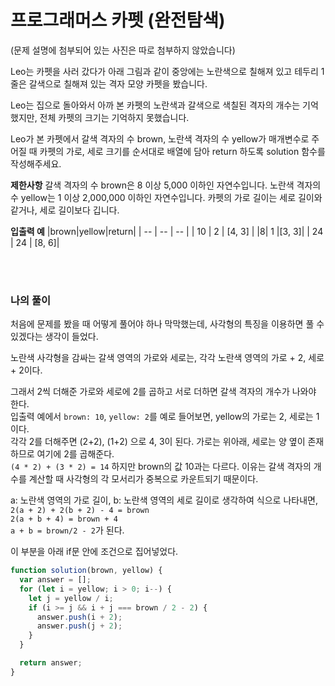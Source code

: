 # 프로그래머스 카펫 (완전탐색)

(문제 설명에 첨부되어 있는 사진은 따로 첨부하지 않았습니다)

Leo는 카펫을 사러 갔다가 아래 그림과 같이 중앙에는 노란색으로 칠해져 있고 테두리 1줄은 갈색으로 칠해져 있는 격자 모양 카펫을 봤습니다.

Leo는 집으로 돌아와서 아까 본 카펫의 노란색과 갈색으로 색칠된 격자의 개수는 기억했지만, 전체 카펫의 크기는 기억하지 못했습니다.

Leo가 본 카펫에서 갈색 격자의 수 brown, 노란색 격자의 수 yellow가 매개변수로 주어질 때 카펫의 가로, 세로 크기를 순서대로 배열에 담아 return 하도록 solution 함수를 작성해주세요.

**제한사항**
갈색 격자의 수 brown은 8 이상 5,000 이하인 자연수입니다.
노란색 격자의 수 yellow는 1 이상 2,000,000 이하인 자연수입니다.
카펫의 가로 길이는 세로 길이와 같거나, 세로 길이보다 깁니다.

**입출력 예**
|brown|yellow|return|
| -- | -- | -- |
| 10 | 2 | [4, 3] |
|8| 1 |[3, 3]|
| 24 | 24 | [8, 6]|

<br/><br/>

### 나의 풀이

처음에 문제를 봤을 때 어떻게 풀어야 하나 막막했는데, 사각형의 특징을 이용하면 풀 수 있겠다는 생각이 들었다.

노란색 사각형을 감싸는 갈색 영역의 가로와 세로는, 각각 노란색 영역의 가로 + 2, 세로 + 2이다.

그래서 2씩 더해준 가로와 세로에 2를 곱하고 서로 더하면 갈색 격자의 개수가 나와야 한다.<br/> 입출력 예에서 `brown: 10`, `yellow: 2`를 예로 들어보면, yellow의 가로는 2, 세로는 1이다. <br/>
각각 2를 더해주면 (2+2), (1+2) 으로 4, 3이 된다. 가로는 위아래, 세로는 양 옆이 존재하므로 여기에 2를 곱해준다.<br/>
`(4 * 2) + (3 * 2) = 14` 하지만 brown의 값 10과는 다르다. 이유는 갈색 격자의 개수를 계산할 때 사각형의 각 모서리가 중복으로 카운트되기 때문이다.

a: 노란색 영역의 가로 길이, b: 노란색 영역의 세로 길이로 생각하여 식으로 나타내면,<br/>
`2(a + 2) + 2(b + 2) - 4 = brown` <br/>
`2(a + b + 4) = brown + 4` <br/>
`a + b = brown/2 - 2`가 된다.

이 부분을 아래 if문 안에 조건으로 집어넣었다.

```javascript
function solution(brown, yellow) {
  var answer = [];
  for (let i = yellow; i > 0; i--) {
    let j = yellow / i;
    if (i >= j && i + j === brown / 2 - 2) {
      answer.push(i + 2);
      answer.push(j + 2);
    }
  }

  return answer;
}
```
